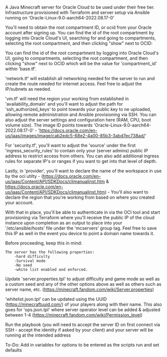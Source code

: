 A Java Minecraft server for Oracle Cloud to be used under their free tier. Infrastructure provisioned with Terraform and server setup via Ansible running on 'Oracle-Linux-9.0-aarch64-2022.08.17-0'

You'll need to obtain the root compartment ID, or ocid from your Oracle account after signing up. You can find the id of the root compartment by logging into Oracle Cloud's UI, searching for and going to compartments, selecting the root compartment, and then clicking "show" next to OCID:

You can find the id of the root compartment by logging into Oracle Cloud's UI, going to compartments, selecting the root compartment, and then clicking "show" next to OCID which will be the value for 'compartment_id' within 'base.tf'.

'network.tf' will establish all networking needed for the server to run and create the route needed for internet access. Feel free to adjust the IP/subnets as needed.

'vm.tf' will need the region your working from established in 'availability_domain' and you'll want to adjust the path for 'ssh_authorized_keys' to point towards your public key to ne uploaded, allowing remote administration and Ansible provisioning via SSH. You can also adjust the server settings and configuration here (RAM, CPU, boot volume size). The image ID points towards 'Oracle-Linux-9.0-aarch64-2022.08.17-0' - 'https://docs.oracle.com/en-us/iaas/images/image/cab2edc5-68e2-4a00-85b3-3abd7ec738ad/'

For 'security.tf', you'll want to adjust the 'source' under the first 'ingress_security_rules' to contain only your (server admins) public IP address to restrict access from others. You can also add additional ingress rules for separate IP's or ranges if you want to get into that level of depth.

Lastly, in 'provider', you'll want to declare the name of the workspace in use by the oci utilty - (https://docs.oracle.com/en-us/iaas/Content/API/SDKDocs/climanualinst.htm & https://docs.oracle.com/en-us/iaas/Content/API/SDKDocs/climanualinst.htm) - You'll also want to declare the region that you're working from based on where you created your account. 

With that in place, you'll be able to authenticate in via the OCI tool and start provisioning via Terraform where you'll receive the public IP of the cloud instance upon completion as an output to place into your '/etc/ansible/hosts' file under the 'mcservers' group tag. Feel free to save this IP as well in the event you device to point a domain name towards it.

Before proceeding, keep this in mind:

    The server has the following properties:
        -hard difficulty
        -Survival mode 
        -No seed
        -white list enabled and enforced.

Update 'server.properties.tpl' to adjust difficulty and game mode as well as a custom seed and any of the other options above as well as others such as server name, etc. (https://minecraft.fandom.com/wiki/Server.properties)

'whitelist.json.tpl' can be updated using the UUID (https://minecraftuuid.com/) of your players along with their name. This also goes for 'ops.json.tpl' where server operator level can be added & adjusted between 1-4 (https://minecraft.fandom.com/wiki/Permission_level)

Run the playbook (you will need to accept the server ID on first connect via SSH - accept the identity if asked by your client) and your server will be running at the intended address

To-Do:
Add in variables for options to be entered as the scripts run and set defaults